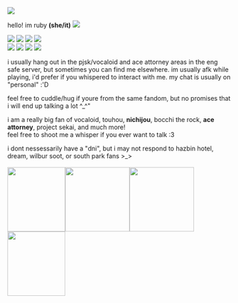 <img src=https://files.catbox.moe/w04uqv.gif></img> 

hello! im ruby <b>(she/it)</b> ![](https://komarev.com/ghpvc/?username=xxrubyda-alienxx&style=plastic&color=75c1ff)

<img src=https://files.catbox.moe/ndxq92.gif></img> <img src=https://files.catbox.moe/x635ar.gif> </img> <img src=https://files.catbox.moe/iw2evi.png></img> <img src=https://files.catbox.moe/n4eju2.gif></img> <br>
<img src=https://64.media.tumblr.com/c16dbc2f380e2696036f30442c1a2742/cd7fba09e864177d-1b/s100x200/f50a672f5efccb1630a2dc653844ba431e4e11b6.gif></img> <img src=https://64.media.tumblr.com/2942bcc809951c372f53bb05d346b2e8/04b98bc6f19fc712-40/s100x200/82a7e1779a70b9e2f162cf5baada0a5d588d43dc.gifv></img> <img src=https://64.media.tumblr.com/04d91875f146de4e6e42aff877b9b1f7/34d2e1c3607433d0-9c/s100x200/6dfc425a578276156a37ea46dafbae56bd2bfe0c.gifv> <img src=https://files.catbox.moe/03pw44.gif>

i usually hang out in the pjsk/vocaloid and ace attorney areas in the eng safe server, but sometimes you can find me elsewhere. im usually afk while playing, i'd prefer if you whispered to interact with me. my chat is usually on "personal" :'D
<br>

feel free to cuddle/hug if youre from the same fandom, but no promises that i will end up talking a lot ^_^" 
<br> 

i am a really big fan of vocaloid, touhou, <b>nichijou</b>, bocchi the rock, <b>ace attorney</b>, project sekai, and much more! 
<br>
feel free to shoot me a whisper if you ever want to talk :3 
<br>

i dont nessessarily have a "dni", but i may not respond to hazbin hotel, dream, wilbur soot, or south park fans >_> <br>
<br>
<img src="https://files.catbox.moe/f80bpj.gif" width="130" height="145"><img src="https://files.catbox.moe/hv7w2t.gif" width="" height="145"><img src="https://files.catbox.moe/61kduw.gif" width="" height="145"><img src="https://files.catbox.moe/v6zxnt.gif" width="130" height="145"> 
